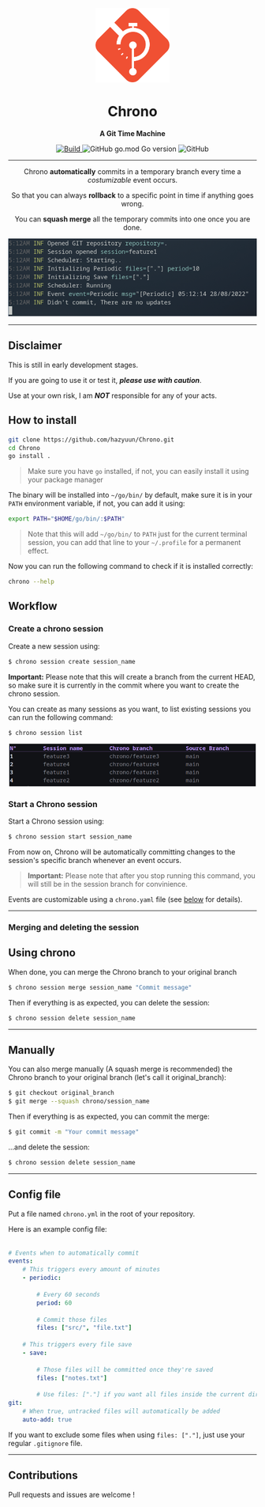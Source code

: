 
<div align="center">
    <img src="assets/logo.png" width="150"/>
    <h1>Chrono</h1>
    <p><strong>A Git Time Machine</strong></p>    
    <a href="https://github.com/hazyuun/Chrono/actions/workflows/build.yml">
        <img alt="Build" src="https://github.com/hazyuun/Chrono/actions/workflows/build.yml/badge.svg?branch=dev" />
    </a>
    <img alt="GitHub go.mod Go version" src="https://img.shields.io/github/go-mod/go-version/hazyuun/Chrono?style=flat"/>
    <img alt="GitHub" src="https://img.shields.io/github/license/hazyuun/Chrono?style=flat&color=green"/>
</div>

---

<p align="center">
    Chrono <strong>automatically</strong> commits in a temporary branch every time a <i>costumizable</i> event occurs.
</p>
<p align="center">
    So that you can always <strong>rollback</strong> to a specific point in time if anything goes wrong.
</p>
<p align="center">
    You can <strong>squash merge</strong> all the temporary commits into one once you are done.
</p>

<p align="center">
    <img src="assets/screenshot1.png" width="550"/>
</p>

---

## Disclaimer
This is still in early development stages.

If you are going to use it or test it, ***please use with caution***.

Use at your own risk, I am ***NOT*** responsible for any of your acts.


## How to install

```bash
git clone https://github.com/hazyuun/Chrono.git
cd Chrono
go install .
```
> Make sure you have `go` installed, if not, you can easily install it using your package manager

The binary will be installed into `~/go/bin/` by default, make sure it is in your `PATH` environment variable, if not, you can add it using:

```bash
export PATH="$HOME/go/bin/:$PATH"
```
> Note that this will add `~/go/bin/` to `PATH` just for the current terminal session, you can add that line to your `~/.profile` for a permanent effect.

Now you can run the following command to check if it is installed correctly:

```bash
chrono --help
```

## Workflow
### Create a chrono session

Create a new session using:

```bash
$ chrono session create session_name
```
<b>Important:</b> Please note that this will create a branch from the current HEAD, so make sure it is currently in the commit where you want to create the chrono session.

You can create as many sessions as you want, to list existing sessions you can run the following command:

```bash
$ chrono session list
```

<div align="center">
    <img src="assets/sessions_list.png" width="500"/>
</div>

### Start a Chrono session
Start a Chrono session using:
```bash
$ chrono session start session_name
```
From now on, Chrono will be automatically committing changes to the session's specific branch whenever an event occurs.

> <b>Important:</b> Please note that after you stop running this command, you will still be in the session branch for convinience.

Events are customizable using a `chrono.yaml` file (see [below](#config-file) for details).

---

### Merging and deleting the session
## Using chrono
When done, you can merge the Chrono branch to your original branch
```bash
$ chrono session merge session_name "Commit message"
```

Then if everything is as expected, you can delete the session:
```bash
$ chrono session delete session_name
```
---
## Manually
You can also merge manually (A squash merge is recommended) the Chrono branch to your original branch (let's call it original_branch):
```bash
$ git checkout original_branch
$ git merge --squash chrono/session_name
```
Then if everything is as expected, you can commit the merge:
```bash
$ git commit -m "Your commit message"
```
...and delete the session:
```bash
$ chrono session delete session_name
```
---

## Config file
Put a file named `chrono.yml` in the root of your repository.

Here is an example config file:
```yaml

# Events when to automatically commit
events:
    # This triggers every amount of minutes
    - periodic:

        # Every 60 seconds
        period: 60

        # Commit those files
        files: ["src/", "file.txt"] 

    # This triggers every file save
    - save:

        # Those files will be committed once they're saved
        files: ["notes.txt"]
        
        # Use files: ["."] if you want all files inside the current directory to be commited (Not recursively, files inside subdirectories won't be committed)
git:
    # When true, untracked files will automatically be added
    auto-add: true
```

If you want to exclude some files when using `files: ["."]`, just use your regular `.gitignore` file.

---

## Contributions
Pull requests and issues are welcome !
